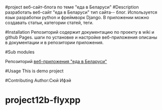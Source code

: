 #project
веб-сайт-блога по теме "еда в Беларуси"
#Description
разработать веб-сайт "еда в Беларуси"
тип сайта-- блог.
Используется язык разработки python и фреймворк Django.
В приложении можно создавать статьи, категории статей, теги.

#Installation
Репозиторий содержит документацию по проекту в wiki и github Pages.
шаги по установке и настройке веб-приложения описаны в документации
и в репозитории приложения.

#Sub modules

Репозиторий [ веб-приложения "еда в Беларуси"](https://github.com/fpmi-hci-2023/project12b-web-flyxpp.git)

#Usage
This is demo project

#Contributing
Author:Сюй Ифэй

# project12b-flyxpp
